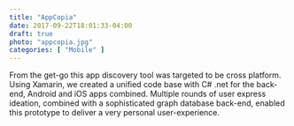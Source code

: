 ```yaml
---
title: "AppCopia"
date: 2017-09-22T18:01:33-04:00
draft: true
photo: "appcopia.jpg"
categories: [ "Mobile" ]
---
```


From the get-go this app discovery tool was targeted to be cross platform. Using Xamarin, we created a unified code base with C# .net for the back-end, Android and iOS apps combined. Multiple rounds of user express ideation, combined with a sophisticated graph database back-end, enabled this prototype to deliver a very personal user-experience.